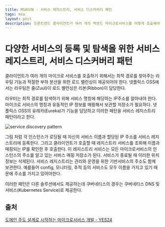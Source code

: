 ```yaml
---
title: MSA이해 - 서비스 레지스트리, 서비스 디스커버리 패턴
tags: msa
layout: post
description: 프론트엔드 클라이언트가 여러 개의 백엔드 마이크로서비스를 어떻게 호출해야 하는가? 스케일 아웃을 통해 인스턴스가 여러 개로 복제됐다면 어떻게 부하를 적절히 분산시켜야할까?
---
```


# 다양한 서비스의 등록 및 탐색을 위한 서비스 레지스트리, 서비스 디스커버리 패턴

클라이언트가 여러 개의 마이크로 서비스를 호출하기 위해서는 최적 경로를 찾아주는 라우팅 기능과 적절한 부하 분산을 위한 로드 밸런싱이 제공되어야 한다. 넷플릭스 OSS에서는 라우팅은 줄(Zuul)이 로드 밸런싱은 리본(Ribbon)이 담당한다.

라우터는 최적 경로를 탐색하기 위해 서비스 명칭에 해당하는 IP주소를 알아내야 한다. 마이크로 서비스의 명칭과 유동적인 IP 정보를 매핑해서 보관할 저장소가 필요하다. 넷플릭스 OSS의 유레카(Eureka)가 기능을 담당하고 이러한 페턴을 서비스 레지스트리 패턴이라고 한다.

 ![service discovery pattern](https://user-images.githubusercontent.com/37204770/168468689-61996294-8358-4323-8c09-1e26fba0ade2.png)

그림 처럼 각 인스턴스가 로딩될 때 자신의 서비스 이름과 할당된 IP 주소를 서비스 레지스트리에 등록한다. 그리고 클라이언트가 호출할 때 레지스트리 서비스를 조회해 이름과 매핑되는 IP를 확인한 후 호출한다. 이 레지스트리 서비스는 모든 마이크로서비스의 인스턴스의 주소를 알고 있는 서비스 매핑 저장소가 된다. 서비스가 종료될 때 이러한 위치정보는 삭제된다. 서비스 레지스트리는 관리와 운영을 위한 기반서비스의 주소도 함께 보관한다. 예를들어 config, 모니터링, 추적 등의 서비스도 모두 이름을 가지고 있기 때문에 주소를 가지고 있어야한다.

이러한 패턴은 다른 솔루션에서도 제공하는데 쿠버네티스의 경우는 쿠버네티스 DNS 및 서비스(Kubernetes Service)로 제공한다.

## 출처

[도메인 주도 설계로 시작하는 마이크로서비스 개발 - YES24](http://www.yes24.com/Product/Goods/98880996)